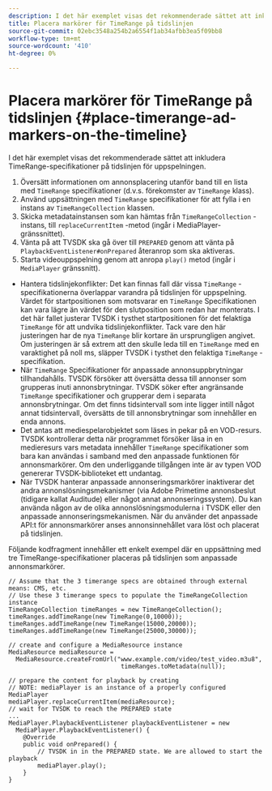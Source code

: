 ```yaml
---
description: I det här exemplet visas det rekommenderade sättet att inkludera TimeRange-specifikationer på tidslinjen för uppspelningen.
title: Placera markörer för TimeRange på tidslinjen
source-git-commit: 02ebc3548a254b2a6554f1ab34afbb3ea5f09bb8
workflow-type: tm+mt
source-wordcount: '410'
ht-degree: 0%

---
```


# Placera markörer för TimeRange på tidslinjen {#place-timerange-ad-markers-on-the-timeline}

I det här exemplet visas det rekommenderade sättet att inkludera TimeRange-specifikationer på tidslinjen för uppspelningen.

1. Översätt informationen om annonsplacering utanför band till en lista med `TimeRange` specifikationer (d.v.s. förekomster av `TimeRange` klass).
1. Använd uppsättningen med `TimeRange` specifikationer för att fylla i en instans av `TimeRangeCollection` klassen.
1. Skicka metadatainstansen som kan hämtas från `TimeRangeCollection` -instans, till `replaceCurrentItem` -metod (ingår i MediaPlayer-gränssnittet).
1. Vänta på att TVSDK ska gå över till `PREPARED` genom att vänta på `PlaybackEventListener#onPrepared` återanrop som ska aktiveras.
1. Starta videouppspelning genom att anropa `play()` metod (ingår i `MediaPlayer` gränssnitt).

* Hantera tidslinjekonflikter: Det kan finnas fall där vissa `TimeRange` -specifikationerna överlappar varandra på tidslinjen för uppspelning. Värdet för startpositionen som motsvarar en `TimeRange` Specifikationen kan vara lägre än värdet för den slutposition som redan har monterats. I det här fallet justerar TVSDK i tysthet startpositionen för det felaktiga `TimeRange` för att undvika tidslinjekonflikter. Tack vare den här justeringen har de nya `TimeRange` blir kortare än ursprungligen angivet. Om justeringen är så extrem att den skulle leda till en `TimeRange` med en varaktighet på noll ms, släpper TVSDK i tysthet den felaktiga `TimeRange` -specifikation.
* När `TimeRange` Specifikationer för anpassade annonsuppbrytningar tillhandahålls. TVSDK försöker att översätta dessa till annonser som grupperas inuti annonsbrytningar. TVSDK söker efter angränsande `TimeRange` specifikationer och grupperar dem i separata annonsbrytningar. Om det finns tidsintervall som inte ligger intill något annat tidsintervall, översätts de till annonsbrytningar som innehåller en enda annons.
* Det antas att mediespelarobjektet som läses in pekar på en VOD-resurs. TVSDK kontrollerar detta när programmet försöker läsa in en medieresurs vars metadata innehåller `TimeRange` specifikationer som bara kan användas i samband med den anpassade funktionen för annonsmarkörer. Om den underliggande tillgången inte är av typen VOD genererar TVSDK-biblioteket ett undantag.
* När TVSDK hanterar anpassade annonseringsmarkörer inaktiverar det andra annonslösningsmekanismer (via Adobe Primetime annonsbeslut (tidigare kallat Auditude) eller något annat annonseringssystem). Du kan använda någon av de olika annonslösningsmodulerna i TVSDK eller den anpassade annonseringsmekanismen. När du använder det anpassade API:t för annonsmarkörer anses annonsinnehållet vara löst och placerat på tidslinjen.

Följande kodfragment innehåller ett enkelt exempel där en uppsättning med tre TimeRange-specifikationer placeras på tidslinjen som anpassade annonsmarkörer.

```java>
// Assume that the 3 timerange specs are obtained through external means: CMS, etc. 
// Use these 3 timerange specs to populate the TimeRangeCollection instance 
TimeRangeCollection timeRanges = new TimeRangeCollection();  
timeRanges.addTimeRange(new TimeRange(0,10000)); 
timeRanges.addTimeRange(new TimeRange(15000,20000)); 
timeRanges.addTimeRange(new TimeRange(25000,30000)); 
 
// create and configure a MediaResource instance 
MediaResource mediaResource =  
  MediaResource.createFromUrl("www.example.com/video/test_video.m3u8",  
                               timeRanges.toMetadata(null)); 
 
// prepare the content for playback by creating 
// NOTE: mediaPlayer is an instance of a properly configured MediaPlayer  
mediaPlayer.replaceCurrentItem(mediaResource); 
// wait for TVSDK to reach the PREPARED state 
... 
MediaPlayer.PlaybackEventListener playbackEventListener = new 
  MediaPlayer.PlaybackEventListener() { 
    @Override 
    public void onPrepared() { 
        // TVSDK in in the PREPARED state. We are allowed to start the playback  
        mediaPlayer.play(); 
    } 
} 
```

